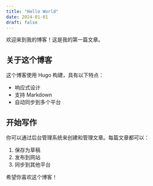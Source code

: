 ```yaml
---
title: "Hello World"
date: 2024-01-01
draft: false
---
```


欢迎来到我的博客！这是我的第一篇文章。

## 关于这个博客

这个博客使用 Hugo 构建，具有以下特点：

- 响应式设计
- 支持 Markdown
- 自动同步到多个平台

## 开始写作

你可以通过后台管理系统来创建和管理文章。每篇文章都可以：

1. 保存为草稿
2. 发布到网站
3. 同步到其他平台

希望你喜欢这个博客！ 